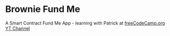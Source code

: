 # Brownie Fund Me
A Smart Contract Fund Me App - learning with Patrick at [freeCodeCamp.org YT Channel](https://www.youtube.com/watch?v=M576WGiDBdQ&list=WL&index=16&t=20568s)
